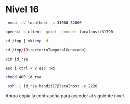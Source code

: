 # Nivel 16

```bash
 nmap -sV localhost -p 31000-32000
```



```bash
openssl s_client -quiet -connect localhost:31790
```



```bash
cd /tmp | mktemp -d
```



```bash
cd /tmp/(DirectorioTemporalGenerado)
```

```bash
vim id_rsa
```

```vim
esc i ctrl + v esc :wq
```

```bash
chmod 400 id_rsa
```

```bash
 ssh -i id_rsa bandit17@localhost -p 2220
```





Ahora copia la contraseña para acceder al siguiente nivel.
